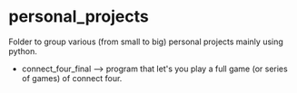 # personal_projects
Folder to group various (from small to big) personal projects mainly using python.

- connect_four_final --> program that let's you play a full game (or series of games) of connect four.
